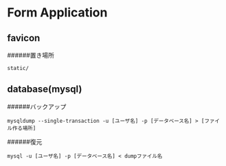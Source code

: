 # Form Application
## favicon
######置き場所
```
static/
```
## database(mysql)
######バックアップ
```
mysqldump --single-transaction -u [ユーザ名] -p [データベース名] > [ファイル作る場所]
```
######復元
```
mysql -u [ユーザ名] -p [データベース名] < dumpファイル名
```
